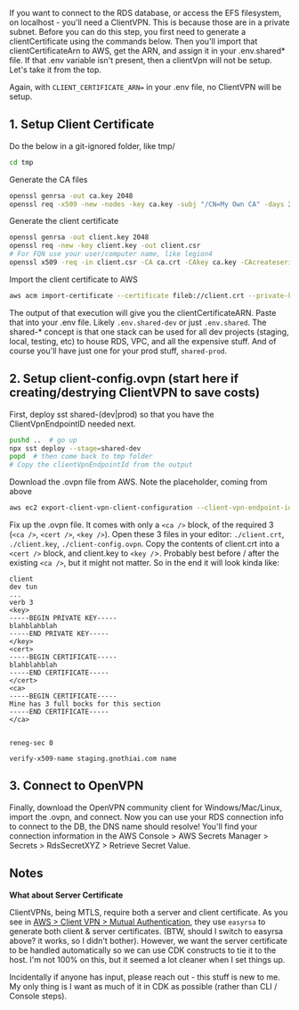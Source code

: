 If you want to connect to the RDS database, or access the EFS filesystem, on localhost - you'll need a ClientVPN. This is because those are in a private subnet. Before you can do this step, you first need to generate a clientCertificate using the commands below. Then you'll import that clientCertificateArn to AWS, get the ARN, and assign it in your .env.shared* file. If that .env variable isn't present, then a clientVpn  will not be setup. Let's take it from the top.

Again, with `CLIENT_CERTIFICATE_ARN=` in your .env file, no ClientVPN will be setup.

## 1. Setup Client Certificate

Do the below in a git-ignored folder, like tmp/
```bash
cd tmp
```

Generate the CA files
```bash
openssl genrsa -out ca.key 2048
openssl req -x509 -new -nodes -key ca.key -subj "/CN=My Own CA" -days 3650 -out ca.crt
```

Generate the client certificate
```bash
openssl genrsa -out client.key 2048
openssl req -new -key client.key -out client.csr
# For FQN use your user/computer name, like legion4
openssl x509 -req -in client.csr -CA ca.crt -CAkey ca.key -CAcreateserial -out client.crt -days 365
```

Import the client certificate to AWS
```bash
aws acm import-certificate --certificate fileb://client.crt --private-key fileb://client.key --certificate-chain fileb://ca.crt
```

The output of that execution will give you the clientCertificateARN. Paste that into your .env file. Likely `.env.shared-dev` or just `.env.shared`. The shared-* concept is that one stack can be used for all dev projects (staging, local, testing, etc) to house RDS, VPC, and all the expensive stuff. And of course you'll have just one for your prod stuff, `shared-prod`.

## 2. Setup client-config.ovpn (start here if creating/destrying ClientVPN to save costs)

First, deploy sst shared-(dev|prod) so that you have the ClientVpnEndpointID needed next.
```bash
pushd ..  # go up
npx sst deploy --stage=shared-dev
popd  # then come back to tmp folder
# Copy the clientVpnEndpointId from the output
```

Download the .ovpn file from AWS. Note the placeholder, coming from above 
```bash
aws ec2 export-client-vpn-client-configuration --client-vpn-endpoint-id <ClientVpnEndpointID> --output text > client-config.ovpn
```

Fix up the .ovpn file. It comes with only a `<ca />` block, of the required 3 (`<ca />`, `<cert />`, `<key />`). Open these 3 files in your editor: `./client.crt`, `./client.key`, `./client-config.ovpn`. Copy the contents of client.crt into a `<cert />` block, and client.key to `<key /`>. Probably best before / after the existing `<ca />`, but it might not matter. So in the end it will look kinda like:

```text
client
dev tun
...
verb 3
<key>
-----BEGIN PRIVATE KEY-----
blahblahblah
-----END PRIVATE KEY-----
</key>
<cert>
-----BEGIN CERTIFICATE-----
blahblahblah
-----END CERTIFICATE-----
</cert>
<ca>
-----BEGIN CERTIFICATE-----
Mine has 3 full bocks for this section
-----END CERTIFICATE-----
</ca>


reneg-sec 0

verify-x509-name staging.gnothiai.com name
```
 
## 3. Connect to OpenVPN

Finally, download the OpenVPN community client for Windows/Mac/Linux, import the .ovpn, and connect. Now you can use your RDS connection info to connect to the DB, the DNS name should resolve! You'll find your connection information in the AWS Console > AWS Secrets Manager > Secrets > RdsSecretXYZ > Retrieve Secret Value.

## Notes 

**What about Server Certificate**

ClientVPNs, being MTLS, require both a server and client certificate. As you see in [AWS > Client VPN > Mutual Authentication](https://docs.aws.amazon.com/vpn/latest/clientvpn-admin/mutual.html), they use `easyrsa` to generate both client & server certificates. (BTW, should I switch to easyrsa above? it works, so I didn't bother). However, we want the server certificate to be handled automatically so we can use CDK constructs to tie it to the host. I'm not 100% on this, but it seemed a lot cleaner when I set things up.

Incidentally if anyone has input, please reach out - this stuff is new to me. My only thing is I want as much of it in CDK as possible (rather than CLI / Console steps). 
